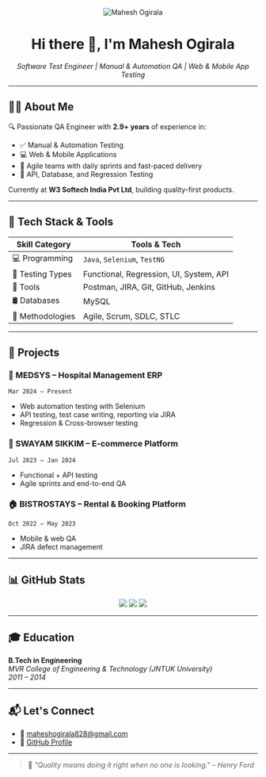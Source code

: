 <!-- Header with profile image -->
<p align="center">
  <img src="https://avatars.githubusercontent.com/u/129881178?s=400&u=a4884971ba007d7a0eda1c195b9f900ea0c5a37e&v=4" alt="Mahesh Ogirala">
</p>

<h1 align="center">Hi there 👋, I'm Mahesh Ogirala</h1>

<p align="center">
  <i>Software Test Engineer | Manual & Automation QA | Web & Mobile App Testing</i>
</p>

---

## 🧑‍💻 About Me

🔍 Passionate QA Engineer with **2.9+ years** of experience in:

- ✅ Manual & Automation Testing
- 💻 Web & Mobile Applications
- 🚀 Agile teams with daily sprints and fast-paced delivery
- 🧪 API, Database, and Regression Testing

Currently at **W3 Softech India Pvt Ltd**, building quality-first products.

---

## 🧰 Tech Stack & Tools

| Skill Category      | Tools & Tech |
|---------------------|--------------|
| 💻 Programming      | `Java`, `Selenium`, `TestNG` |
| 🧪 Testing Types    | Functional, Regression, UI, System, API |
| 🧰 Tools            | Postman, JIRA, Git, GitHub, Jenkins |
| 🛢️ Databases       | MySQL |
| 🔄 Methodologies    | Agile, Scrum, SDLC, STLC |

---

## 🧾 Projects

### 🏥 MEDSYS – Hospital Management ERP
`Mar 2024 – Present`  
- Web automation testing with Selenium
- API testing, test case writing, reporting via JIRA  
- Regression & Cross-browser testing

### 🛒 SWAYAM SIKKIM – E-commerce Platform  
`Jul 2023 – Jan 2024`  
- Functional + API testing  
- Agile sprints and end-to-end QA  

### 🏠 BISTROSTAYS – Rental & Booking Platform  
`Oct 2022 – May 2023`  
- Mobile & web QA  
- JIRA defect management  

---

## 📊 GitHub Stats

<p align="center">
  <img src="https://github-readme-stats.vercel.app/api?username=Maheshogirala&show_icons=true&theme=tokyonight" />
  <img src="https://github-readme-streak-stats.herokuapp.com/?user=Maheshogirala&theme=tokyonight" />
  <img src="https://github-readme-stats.vercel.app/api/top-langs/?username=Maheshogirala&layout=compact&theme=tokyonight" />
</p>

---

## 🎓 Education

**B.Tech in Engineering**  
*MVR College of Engineering & Technology (JNTUK University)*  
*2011 – 2014*

---

## 📬 Let's Connect

- 📧 [maheshogirala828@gmail.com](mailto:maheshogirala828@gmail.com)
- 🔗 [GitHub Profile](https://github.com/Maheshogirala)

---

> 🧠 *"Quality means doing it right when no one is looking." – Henry Ford*

